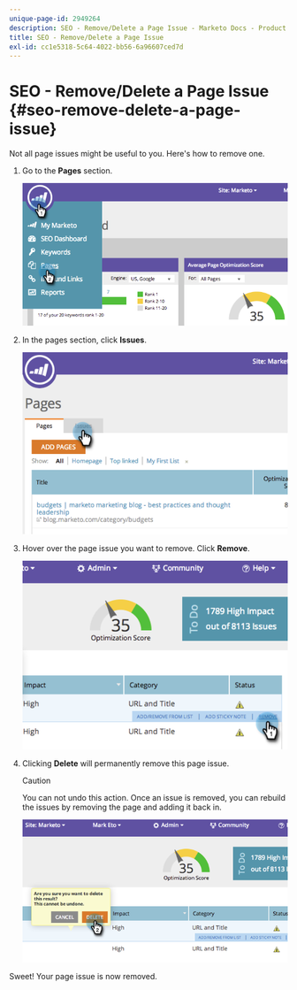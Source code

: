 ```yaml
---
unique-page-id: 2949264
description: SEO - Remove/Delete a Page Issue - Marketo Docs - Product Documentation
title: SEO - Remove/Delete a Page Issue
exl-id: cc1e5318-5c64-4022-bb56-6a96607ced7d
---
```

# SEO - Remove/Delete a Page Issue {#seo-remove-delete-a-page-issue}

Not all page issues might be useful to you. Here's how to remove one.

1. Go to the **Pages** section.

   ![](assets/image2014-9-18-14-3a0-3a16.png)

1. In the pages section, click **Issues**.

   ![](assets/image2014-9-18-14-3a0-3a30.png)

1. Hover over the page issue you want to remove. Click **Remove**.

   ![](assets/image2014-9-18-14-3a0-3a38.png)

1. Clicking **Delete** will permanently remove this page issue.

   >[!CAUTION]
   >
   >You can not undo this action. Once an issue is removed, you can rebuild the issues by removing the page and adding it back in.

   ![](assets/image2014-9-18-14-3a1-3a28.png)

Sweet! Your page issue is now removed.
